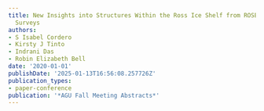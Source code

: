 ```yaml
---
title: New Insights into Structures Within the Ross Ice Shelf from ROSETTA-Ice Radar
  Surveys
authors:
- S Isabel Cordero
- Kirsty J Tinto
- Indrani Das
- Robin Elizabeth Bell
date: '2020-01-01'
publishDate: '2025-01-13T16:56:08.257726Z'
publication_types:
- paper-conference
publication: '*AGU Fall Meeting Abstracts*'
---
```

